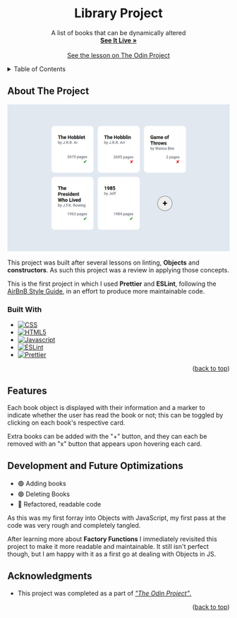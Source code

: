 <a name="readme-top"></a>
<br />
<div align="center">
<h1 align="center">Library Project</h1>

  <p align="center">
    A list of books that can be dynamically altered
    <br />
    <a href="https://larrys-code.github.io/Library-Project/"><strong>See It Live »</strong></a>
    <br />
    <br />
    <a href="https://www.theodinproject.com/lessons/node-path-javascript-library">See the lesson on The Odin Project</a>
  </p>
</div>



<!-- TABLE OF CONTENTS -->
<details>
  <summary>Table of Contents</summary>
  <ol>
    <li>
      <a href="#about-the-project">About The Project</a>
      <ul>
        <li><a href="#built-with">Built With</a></li>
      </ul>
    </li>
    <li><a href="#features">Features</a></li>
    <li><a href="#development-and-future-optimizations">Development and Future Optimizations</a></li>
    <li><a href="#acknowledgments">Acknowledgments</a></li>
  </ol>
</details>



<!-- ABOUT THE PROJECT -->
## About The Project

[![Product Name Screen Shot][product-screenshot]](https://larrys-code.github.io/Library-Project/)

This project was built after several lessons on linting, **Objects** and **constructors**. As such this project was a review in applying those concepts.

This is the first project in which I used **Prettier** and **ESLint**, following the [AirBnB Style Guide](), in an effort to produce more maintainable code.

### Built With

* [![CSS][CSS-logo]][CSS-url]
* [![HTML5][HTML5-logo]][HTML5-url]
* [![Javascript][Javascript-logo]][Javascript-url]
* [![ESLint][ESLint-logo]][ESLint-url]
* [![Prettier][Prettier-logo]][Prettier-url]

<p align="right">(<a href="#readme-top">back to top</a>)</p>

<!-- FEATURES -->
## Features

Each book object is displayed with their information and a marker to indicate whether the user has read the book or not; this can be toggled by clicking on each book's respective card.

Extra books can be added with the "+" button, and they can each be removed with an "x" button that appears upon hovering each card.

## Development and Future Optimizations

- :green_circle: Adding books
- :green_circle: Deleting Books
- :large_orange_diamond: Refactored, readable code

As this was my first forray into Objects with JavaScript, my first pass at the code was very rough and completely tangled.

After learning more about **Factory Functions** I immediately revisited this project to make it more readable and maintainable. It still isn't perfect though, but I am happy with it as a first go at dealing with Objects in JS.

## Acknowledgments

* This project was completed as a part of [*"The Odin Project"*.](odin-url)

<p align="right">(<a href="#readme-top">back to top</a>)</p>



[product-screenshot]: ./images/screenshot.png
[odin-url]: https://www.theodinproject.com/lessons/node-path-javascript-library

[CSS-logo]: https://img.shields.io/badge/CSS%20-%231572B6.svg?style=for-the-badge&logo=css3&logoColor=white
[CSS-url]: https://www.w3.org/Style/CSS/#specs

[ESLint-logo]: https://img.shields.io/badge/ESLint-4B32C3?style=for-the-badge&logo=eslint&logoColor=white
[ESLint-url]: https://eslint.org/

[HTML5-logo]: https://img.shields.io/badge/HTML5%20-%23E34F26.svg?style=for-the-badge&logo=html5&logoColor=white
[HTML5-url]: https://html.spec.whatwg.org/

[Javascript-logo]: https://img.shields.io/static/v1?style=for-the-badge&message=JavaScript&color=222222&logo=JavaScript&logoColor=F7DF1E&label=
[Javascript-url]: https://www.ecma-international.org/publications-and-standards/standards/ecma-262/

[Prettier-logo]: https://img.shields.io/static/v1?style=for-the-badge&message=Prettier&color=222222&logo=Prettier&logoColor=F7B93E&label=
[Prettier-url]: https://prettier.io/
